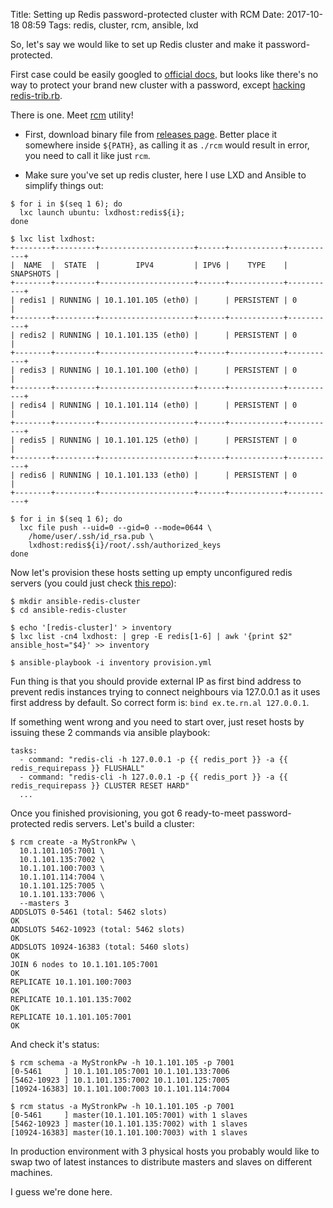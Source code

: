 Title: Setting up Redis password-protected cluster with RCM
Date: 2017-10-18 08:59
Tags: redis, cluster, rcm, ansible, lxd

So, let's say we would like to set up Redis cluster and make it password-protected.

First case could be easily googled to [official docs](https://redis.io/topics/cluster-tutorial), but looks like there's no way to protect your brand new cluster with a password, except [hacking redis-trib.rb](https://trodzen.wordpress.com/2017/02/09/redis-cluster-with-passwords/).

There is one. Meet [rcm](https://github.com/maiha/rcm.cr) utility!

- First, download binary file from [releases page](https://github.com/maiha/rcm.cr/releases). Better place it somewhere inside `${PATH}`, as calling it as `./rcm` would result in error, you need to call it like just `rcm`.

- Make sure you've set up redis cluster, here I use LXD and Ansible to simplify things out:

```
$ for i in $(seq 1 6); do
  lxc launch ubuntu: lxdhost:redis${i};
done

$ lxc list lxdhost:
+--------+---------+---------------------+------+------------+-----------+
|  NAME  |  STATE  |        IPV4         | IPV6 |    TYPE    | SNAPSHOTS |
+--------+---------+---------------------+------+------------+-----------+
| redis1 | RUNNING | 10.1.101.105 (eth0) |      | PERSISTENT | 0         |
+--------+---------+---------------------+------+------------+-----------+
| redis2 | RUNNING | 10.1.101.135 (eth0) |      | PERSISTENT | 0         |
+--------+---------+---------------------+------+------------+-----------+
| redis3 | RUNNING | 10.1.101.100 (eth0) |      | PERSISTENT | 0         |
+--------+---------+---------------------+------+------------+-----------+
| redis4 | RUNNING | 10.1.101.114 (eth0) |      | PERSISTENT | 0         |
+--------+---------+---------------------+------+------------+-----------+
| redis5 | RUNNING | 10.1.101.125 (eth0) |      | PERSISTENT | 0         |
+--------+---------+---------------------+------+------------+-----------+
| redis6 | RUNNING | 10.1.101.133 (eth0) |      | PERSISTENT | 0         |
+--------+---------+---------------------+------+------------+-----------+

$ for i in $(seq 1 6); do
  lxc file push --uid=0 --gid=0 --mode=0644 \
    /home/user/.ssh/id_rsa.pub \
    lxdhost:redis${i}/root/.ssh/authorized_keys
done
```

Now let's provision these hosts setting up empty unconfigured redis servers (you could just check [this repo](https://github.com/agrrh/ansible-redis-cluster)):

```
$ mkdir ansible-redis-cluster
$ cd ansible-redis-cluster

$ echo '[redis-cluster]' > inventory
$ lxc list -cn4 lxdhost: | grep -E redis[1-6] | awk '{print $2" ansible_host="$4}' >> inventory

$ ansible-playbook -i inventory provision.yml
```

Fun thing is that you should provide external IP as first bind address to prevent redis instances trying to connect neighbours via 127.0.0.1 as it uses first address by default. So correct form is: `bind ex.te.rn.al 127.0.0.1`.

If something went wrong and you need to start over, just reset hosts by issuing these 2 commands via ansible playbook:

```
tasks:
  - command: "redis-cli -h 127.0.0.1 -p {{ redis_port }} -a {{ redis_requirepass }} FLUSHALL"
  - command: "redis-cli -h 127.0.0.1 -p {{ redis_port }} -a {{ redis_requirepass }} CLUSTER RESET HARD"
  ...
```

Once you finished provisioning, you got 6 ready-to-meet password-protected redis servers. Let's build a cluster:

```
$ rcm create -a MyStronkPw \
  10.1.101.105:7001 \
  10.1.101.135:7002 \
  10.1.101.100:7003 \
  10.1.101.114:7004 \
  10.1.101.125:7005 \
  10.1.101.133:7006 \
  --masters 3
ADDSLOTS 0-5461 (total: 5462 slots)
OK
ADDSLOTS 5462-10923 (total: 5462 slots)
OK
ADDSLOTS 10924-16383 (total: 5460 slots)
OK
JOIN 6 nodes to 10.1.101.105:7001
OK
REPLICATE 10.1.101.100:7003
OK
REPLICATE 10.1.101.135:7002
OK
REPLICATE 10.1.101.105:7001
OK
```

And check it's status:

```
$ rcm schema -a MyStronkPw -h 10.1.101.105 -p 7001
[0-5461     ] 10.1.101.105:7001 10.1.101.133:7006
[5462-10923 ] 10.1.101.135:7002 10.1.101.125:7005
[10924-16383] 10.1.101.100:7003 10.1.101.114:7004

$ rcm status -a MyStronkPw -h 10.1.101.105 -p 7001
[0-5461     ] master(10.1.101.105:7001) with 1 slaves
[5462-10923 ] master(10.1.101.135:7002) with 1 slaves
[10924-16383] master(10.1.101.100:7003) with 1 slaves
```

In production environment with 3 physical hosts you probably would like to swap two of latest instances to distribute masters and slaves on different machines.

I guess we're done here.
